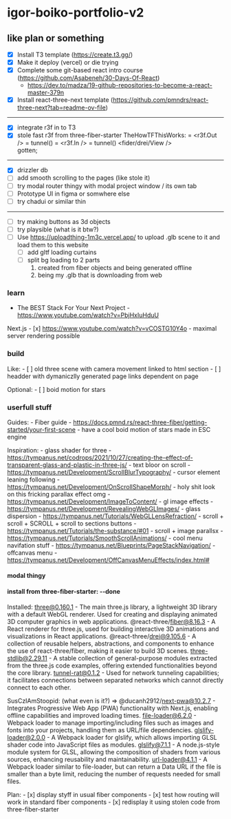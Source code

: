 # igor-boiko-portfolio-v2

## like plan or something

- [x] Install T3 template (https://create.t3.gg/)
- [x] Make it deploy (vercel) or die trying
- [x] Complete some git-based react intro course (https://github.com/Asabeneh/30-Days-Of-React)
    - https://dev.to/madza/19-github-repositories-to-become-a-react-master-379n
- [x] Install react-three-next template (https://github.com/pmndrs/react-three-next?tab=readme-ov-file)
---
- [x] integrate r3f in to T3
- [x] stole fast r3f from three-fiber-starter
    TheHowTFThisWorks:
    <Layout />
        <Scene /> = <r3f.Out /> = tunnel()
            <View />
                <Three /> = <r3f.In /> = tunnel()
                    <fider/drei/View />     
                        gotten;
---
- [x] drizzler db
- [ ] add smooth scrolling to the pages (like stole it)
- [ ] try modal router thingy with modal project window / its own tab
- [ ] Prototype UI in figma or somwhere else
- [ ] try chadui or similar thin
---
- [ ] try making buttons as 3d objects
    <Link href="/any/place/where/i/will/be/able/to/plan/my/future" >  
        <View >
            <Groupe / >
                <CursorLeaningBehaviour />
                <ClickResponceBehaviour />
                <ButtonThreeMesh icon="nuts" />
- [ ] try playsible (what is it btw?)
- [ ] Use https://uploadthing-1m3c.vercel.app/ to upload .glb scene to it and load them to this website
    - [ ] add gltf loading curtains
    - [ ] split bg loading to 2 parts 
        1) created from fiber objects and being generated offline 
        2) being my .glb that is downloading from web



### learn

- The BEST Stack For Your Next Project - https://www.youtube.com/watch?v=PbjHxIuHduU

Next.js
    - [x]  https://www.youtube.com/watch?v=vCOSTG10Y4o
    <!-- - https://www.youtube.com/watch?v=vwSlYG7hFk0
    - https://www.youtube.com/watch?v=ZjAqacIC_3c&list=PLC3y8-rFHvwjOKd6gdf4QtV1uYNiQnruI -->
    - maximal server rendering possible



### build

Like:
    - [ ] old three scene with camera movement linked to html section
    - [ ] headder with dymaniczlly generated page links dependent on page

Optional:
    - [ ] boid motion for stars



### userfull stuff

Guides:
    - Fiber guide - https://docs.pmnd.rs/react-three-fiber/getting-started/your-first-scene
    - have a cool boid motion of stars made in ESC engine

Inspiration:
    - glass shader for three - https://tympanus.net/codrops/2021/10/27/creating-the-effect-of-transparent-glass-and-plastic-in-three-js/
    - text bloor on scroll - https://tympanus.net/Development/ScrollBlurTypography/
    - cursor element leaning following - https://tympanus.net/Development/OnScrollShapeMorph/ 
    - holy shit look on this fricking parallax effect omg - https://tympanus.net/Development/ImageToContent/
    - gl image effects - https://tympanus.net/Development/RevealingWebGLImages/
    - glass dispersion - https://tympanus.net/Tutorials/WebGLLensRefraction/
    - scroll + scroll + SCROLL + scroll to sections buttons - https://tympanus.net/Tutorials/the-substance/#01
    - scroll + image parallsx - https://tympanus.net/Tutorials/SmoothScrollAnimations/
    - cool menu navifation stuff - https://tympanus.net/Blueprints/PageStackNavigation/
    - offcanvas menu - https://tympanus.net/Development/OffCanvasMenuEffects/index.html#


#### modal thingy








#### install from three-fiber-starter: --done

Installed:
    three@0.160.1 - The main three.js library, a lightweight 3D library with a default WebGL renderer. Used for creating and displaying animated 3D computer graphics in web applications.
    @react-three/fiber@8.16.3 - A React renderer for three.js, used for building interactive 3D animations and visualizations in React applications.
    @react-three/drei@9.105.6 - A collection of reusable helpers, abstractions, and components to enhance the use of react-three/fiber, making it easier to build 3D scenes.
    three-stdlib@2.29.11 - A stable collection of general-purpose modules extracted from the three.js code examples, offering extended functionalities beyond the core library.
    tunnel-rat@0.1.2 - Used for network tunneling capabilities; it facilitates connections between separated networks which cannot directly connect to each other.

SusCzIAmStoopid:
    (what even is it?) => @ducanh2912/next-pwa@10.2.7 - Integrates Progressive Web App (PWA) functionality with Next.js, enabling offline capabilities and improved loading times.
    file-loader@6.2.0 - Webpack loader to manage importing/including files such as images and fonts into your projects, handling them as URL/file dependencies.
    glslify-loader@2.0.0 - A Webpack loader for glslify, which allows importing GLSL shader code into JavaScript files as modules.
    glslify@7.1.1 - A node.js-style module system for GLSL, allowing the composition of shaders from various sources, enhancing reusability and maintainability.
    url-loader@4.1.1 - A Webpack loader similar to file-loader, but can return a Data URL if the file is smaller than a byte limit, reducing the number of requests needed for small files.

Plan:
    - [x] display styff in usual fiber components
    - [x] test how routing will work in standard fiber components
    - [x] redisplay it using stolen code from three-fiber-starter



